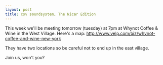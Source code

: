 ```yaml
---
layout: post
title: csv soundsystem, The Nicar Edition
---
```



This week we'll be meeting tomorrow (tuesday) at 7pm at Whynot Coffee & Wine in the West Village. Here's a map: http://www.yelp.com/biz/whynot-coffee-and-wine-new-york

They have two locations so be careful not to end up in the east village.

Join us, won't you?
